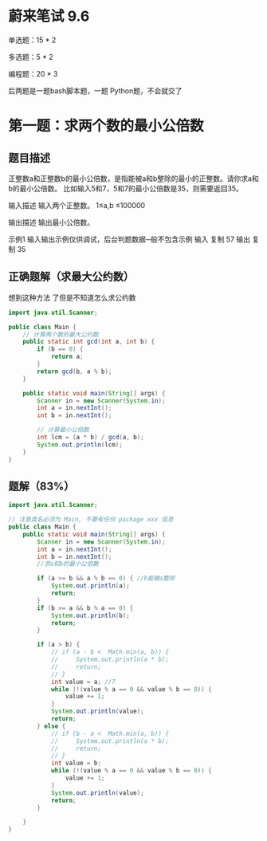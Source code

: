 # 蔚来笔试 9.6

单选题：15 * 2 

多选题：5 * 2

编程题：20 * 3

后两题是一题bash脚本题，一题 Python题，不会就交了





# 第一题：求两个数的最小公倍数

## 题目描述

正整数a和正整数b的最小公倍数，是指能被a和b整除的最小的正整数。请你求a和b的最小公倍数。
比如输入5和7，5和7的最小公倍数是35，则需要返回35。



输入描述
输入两个正整数。
1≤a,b ≤100000

输出描述
输出最小公倍数。



示例1
输入输出示例仅供调试，后台判题数据─般不包含示例
输入
复制
57
输出
复制
35





## 正确题解（求最大公约数）

想到这种方法 了但是不知道怎么求公约数

```java
import java.util.Scanner;

public class Main {
    // 计算两个数的最大公约数
    public static int gcd(int a, int b) {
        if (b == 0) {
            return a;
        }
        return gcd(b, a % b);
    }

    public static void main(String[] args) {
        Scanner in = new Scanner(System.in);
        int a = in.nextInt();
        int b = in.nextInt();

        // 计算最小公倍数
        int lcm = (a * b) / gcd(a, b);
        System.out.println(lcm);
    }
}

```





## 题解（83%）

````java
import java.util.Scanner;

// 注意类名必须为 Main, 不要有任何 package xxx 信息
public class Main {
    public static void main(String[] args) {
        Scanner in = new Scanner(System.in);
        int a = in.nextInt();
        int b = in.nextInt();
        //求a和b的最小公倍数

        if (a >= b && a % b == 0) { //b能被a整除
            System.out.println(a);
            return;
        }
        if (b >= a && b % a == 0) {
            System.out.println(b);
            return;
        }

        if (a > b) {
            // if (a - b <  Math.min(a, b)) {
            //     System.out.println(a * b);
            //     return;
            // }
            int value = a; //7
            while (!(value % a == 0 && value % b == 0)) {
                value += 1;
            }
            System.out.println(value);
            return;
        } else {
            // if (b - a <  Math.min(a, b)) {
            //     System.out.println(a * b);
            //     return;
            // }
            int value = b;
            while (!(value % a == 0 && value % b == 0)) {
                value += 1;
            }
            System.out.println(value);
            return;
        } 

    }
}
````




